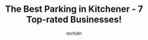 ---
layout: ampstory
image: https://i0.wp.com/www.auto.or.id/wp-content/uploads/2023/06/centre-in-the-square-parking-0-kitchener-1686323655.jpeg?resize=640,853
author: techidn
featured: false
description: Kitchener, Ontario, Canada is a haven for Parking enthusiasts, boasting an impressive array of 7 top-notch establishments. Whether youre a seasoned connoisseur or simply curious to explore 
title: The Best Parking in Kitchener - 7 Top-rated Businesses!
cover:
   title: The Best Parking in Kitchener - 7 Top-rated Businesses!
   subtitle: AUTO.OR.ID
   background: https://www.auto.or.id/wp-content/uploads/2023/06/centre-in-the-square-parking-0-kitchener-1686323655.jpeg

pages: 
 - layout: thirds
   top: <h1>#1 Duke St. Parking Garage</h1>
   bottom: "<p>Its a parking garage. First 2 hours are usually free. Its in a great spot to walk around the area and I usually use this. What else is there to say? Uhm.. Why doesnt</p>"
   background: https://www.auto.or.id/wp-content/uploads/2023/06/centre-in-the-square-parking-1-kitchener-1686323657.jpeg
   backgroundblur: true
 - layout: thirds
   top: <h1>#2 Victoria Park Parking Lot 1</h1>
   bottom: "<p>35 Courtland Ave W, Kitchener, ON N2G 1K1, Canada</p>"
   background: https://www.auto.or.id/wp-content/uploads/2023/06/centre-in-the-square-parking-2-kitchener-1686323658.jpeg
   cta:
      link: https://www.auto.or.id/the-best-parking-in-kitchener-7-top-rated-businesses/
      text: The Best Parking in Kitchener - 7 Top-rated Businesses!
 - layout: thirds
   top: <h1>#3 Centre In The Square Parking</h1>
   bottom: "<p>101 Queen St N, Kitchener, ON N2H 2H1, Canada</p>"
   background: https://images.unsplash.com/photo-1604755940678-ffbf0c1fcc37?ixlib=rb-4.0.3&ixid=MnwxMjA3fDB8MHxwaG90by1wYWdlfHx8fGVufDB8fHx8&auto=format&fit=crop&w=640&h=853&q=80
   cta:
      link: https://www.auto.or.id/the-best-parking-in-kitchener-7-top-rated-businesses/
      text: The Best Parking in Kitchener - 7 Top-rated Businesses!
 - layout: thirds
   top: <h1>#4 City Hall Parking Garage</h1>
   bottom: "<p>200 King St W, Kitchener, ON N2G 4V6, Canada</p>"
   background: https://images.unsplash.com/photo-1623564493214-6137dff043ad?ixlib=rb-4.0.3&ixid=MnwxMjA3fDB8MHxwaG90by1wYWdlfHx8fGVufDB8fHx8&auto=format&fit=crop&w=640&h=853&q=80
   cta:
      link: https://www.auto.or.id/the-best-parking-in-kitchener-7-top-rated-businesses/
      text: The Best Parking in Kitchener - 7 Top-rated Businesses!
 - layout: thirds
   top: <h1>#5 Queen St. South Parking</h1>
   bottom: "<p>5 Charles St E, Kitchener, ON N2G 2P5, Canada</p>"
   background: https://images.unsplash.com/photo-1490274494753-fd4f84681e7c?ixlib=rb-4.0.3&ixid=MnwxMjA3fDB8MHxwaG90by1wYWdlfHx8fGVufDB8fHx8&auto=format&fit=crop&w=640&h=853&q=80
   cta:
      link: https://www.auto.or.id/the-best-parking-in-kitchener-7-top-rated-businesses/
      text: The Best Parking in Kitchener - 7 Top-rated Businesses!
 - layout: thirds
   top: <h1>#6 Duke & Ontario Parking Garage</h1>
   bottom: "<p>33 Ontario St N, Kitchener, ON N2H 6N7, Canada</p>"
   background: https://images.unsplash.com/photo-1567346495660-baf9ca9d661a?ixlib=rb-4.0.3&ixid=MnwxMjA3fDB8MHxwaG90by1wYWdlfHx8fGVufDB8fHx8&auto=format&fit=crop&w=640&h=853&q=80
   cta:
      link: https://www.auto.or.id/the-best-parking-in-kitchener-7-top-rated-businesses/
      text: The Best Parking in Kitchener - 7 Top-rated Businesses!
 - layout: thirds
   top: <h1>#7 Lot 27</h1>
   bottom: "<p>48-62 Ontario St N, Kitchener, ON N2H 3W6, Canada</p>"
   background: https://images.unsplash.com/photo-1522120177514-2b16ebe5634d?ixlib=rb-4.0.3&ixid=MnwxMjA3fDB8MHxwaG90by1wYWdlfHx8fGVufDB8fHx8&auto=format&fit=crop&w=640&h=853&q=80
   cta:
      link: https://www.auto.or.id/the-best-parking-in-kitchener-7-top-rated-businesses/
      text: The Best Parking in Kitchener - 7 Top-rated Businesses!
 - layout: thirds
   middle: Continue reading...
   background: https://images.unsplash.com/photo-1568616389393-4ca37d7e129f?ixlib=rb-4.0.3&ixid=MnwxMjA3fDB8MHxwaG90by1wYWdlfHx8fGVufDB8fHx8&auto=format&fit=crop&w=640&h=853&q=80
   cta:
      link: https://www.auto.or.id/the-best-parking-in-kitchener-7-top-rated-businesses/
      text: The Best Parking in Kitchener - 7 Top-rated Businesses!

---